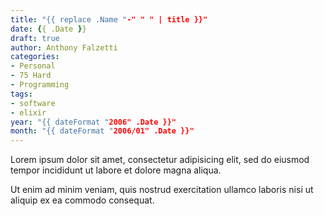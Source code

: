 ```yaml
---
title: "{{ replace .Name "-" " " | title }}"
date: {{ .Date }}
draft: true
author: Anthony Falzetti
categories:
- Personal
- 75 Hard
- Programming
tags:
- software
- elixir
year: "{{ dateFormat "2006" .Date }}"
month: "{{ dateFormat "2006/01" .Date }}"
---
```


Lorem ipsum dolor sit amet, consectetur adipisicing elit, sed do eiusmod tempor
incididunt ut labore et dolore magna aliqua.

<!--more-->

Ut enim ad minim veniam, quis nostrud exercitation ullamco laboris nisi ut
aliquip ex ea commodo consequat.
